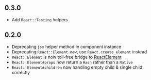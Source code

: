 ## 0.3.0 
* Add `React::Testing` helpers


## 0.2.0

*  Deprecating `jsx` helper method in component instance
*  Deprecating `React::Element.new`, use `React.create_element` instead
*  `React::Element` is now toll-free bridge to [ReactElement](http://facebook.github.io/react/docs/glossary.html#react-elements)
*  `React::Element#props` now return a `Hash` rather than a `Native`
*  `React::Element#children` now handling empty child & single child correctly
